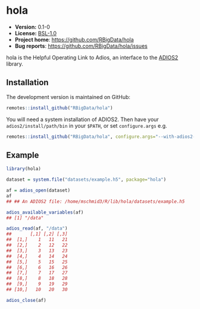 # hola

* **Version:** 0.1-0
* **License:** [BSL-1.0](http://opensource.org/licenses/BSL-1.0)
* **Project home**: https://github.com/RBigData/hola
* **Bug reports**: https://github.com/RBigData/hola/issues


hola is the Helpful Operating Link to Adios, an interface to the [ADIOS2](https://csmd.ornl.gov/software/adios2) library.



## Installation

The development version is maintained on GitHub:

```r
remotes::install_github("RBigData/hola")
```

You will need a system installation of ADIOS2. Then have your `adios2/install/path/bin` in your `$PATH`, or set `configure.args` e.g.

```r
remotes::install_github("RBigData/hola", configure.args="--with-adios2-home=adios2/install/path/")
```



## Example

```r
library(hola)

dataset = system.file("datasets/example.h5", package="hola")

af = adios_open(dataset)
af
## ## An ADIOS2 file: /home/mschmid3/R/lib/hola/datasets/example.h5

adios_available_variables(af)
## [1] "/data"

adios_read(af, "/data")
##       [,1] [,2] [,3]
##  [1,]    1   11   21
##  [2,]    2   12   22
##  [3,]    3   13   23
##  [4,]    4   14   24
##  [5,]    5   15   25
##  [6,]    6   16   26
##  [7,]    7   17   27
##  [8,]    8   18   28
##  [9,]    9   19   29
## [10,]   10   20   30

adios_close(af)
```